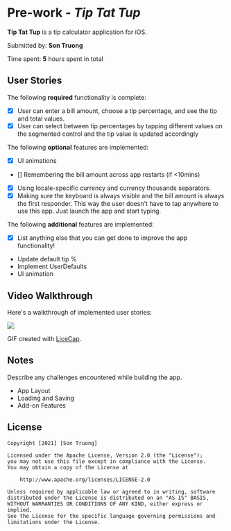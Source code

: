 # Pre-work - *Tip Tat Tup*

**Tip Tat Tup** is a tip calculator application for iOS.

Submitted by: **Son Truong**

Time spent: **5** hours spent in total

## User Stories

The following **required** functionality is complete:

* [x] User can enter a bill amount, choose a tip percentage, and see the tip and total values.
* [X] User can select between tip percentages by tapping different values on the segmented control and the tip value is updated accordingly

The following **optional** features are implemented:

* [X] UI animations
* [] Remembering the bill amount across app restarts (if <10mins)
* [X] Using locale-specific currency and currency thousands separators.
* [X] Making sure the keyboard is always visible and the bill amount is always the first responder. This way the user doesn't have to tap anywhere to use this app. Just launch the app and start typing.

The following **additional** features are implemented:

- [X] List anything else that you can get done to improve the app functionality!
- Update default tip %
- Implement UserDefaults
- UI animation

## Video Walkthrough

Here's a walkthrough of implemented user stories:

![](https://i.imgur.com/O3nROv4.gif)





GIF created with [LiceCap](http://www.cockos.com/licecap/).

## Notes

Describe any challenges encountered while building the app.
- App Layout 
- Loading and Saving 
- Add-on Features 

## License

    Copyright [2021] [Son Truong]

    Licensed under the Apache License, Version 2.0 (the "License");
    you may not use this file except in compliance with the License.
    You may obtain a copy of the License at

        http://www.apache.org/licenses/LICENSE-2.0

    Unless required by applicable law or agreed to in writing, software
    distributed under the License is distributed on an "AS IS" BASIS,
    WITHOUT WARRANTIES OR CONDITIONS OF ANY KIND, either express or implied.
    See the License for the specific language governing permissions and
    limitations under the License.